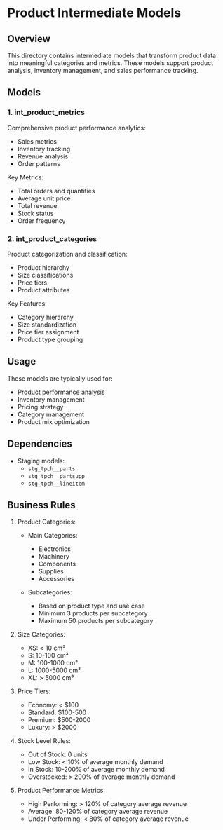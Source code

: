 # Product Intermediate Models

## Overview

This directory contains intermediate models that transform product data into meaningful categories and metrics. These models support product analysis, inventory management, and sales performance tracking.

## Models

### 1. int_product_metrics

Comprehensive product performance analytics:

- Sales metrics
- Inventory tracking
- Revenue analysis
- Order patterns

Key Metrics:

- Total orders and quantities
- Average unit price
- Total revenue
- Stock status
- Order frequency

### 2. int_product_categories

Product categorization and classification:

- Product hierarchy
- Size classifications
- Price tiers
- Product attributes

Key Features:

- Category hierarchy
- Size standardization
- Price tier assignment
- Product type grouping

## Usage

These models are typically used for:

- Product performance analysis
- Inventory management
- Pricing strategy
- Category management
- Product mix optimization

## Dependencies

- Staging models:
  - `stg_tpch__parts`
  - `stg_tpch__partsupp`
  - `stg_tpch__lineitem`

## Business Rules

1. Product Categories:

   - Main Categories:

     - Electronics
     - Machinery
     - Components
     - Supplies
     - Accessories

   - Subcategories:
     - Based on product type and use case
     - Minimum 3 products per subcategory
     - Maximum 50 products per subcategory

2. Size Categories:

   - XS: < 10 cm³
   - S: 10-100 cm³
   - M: 100-1000 cm³
   - L: 1000-5000 cm³
   - XL: > 5000 cm³

3. Price Tiers:

   - Economy: < $100
   - Standard: $100-500
   - Premium: $500-2000
   - Luxury: > $2000

4. Stock Level Rules:

   - Out of Stock: 0 units
   - Low Stock: < 10% of average monthly demand
   - In Stock: 10-200% of average monthly demand
   - Overstocked: > 200% of average monthly demand

5. Product Performance Metrics:
   - High Performing: > 120% of category average revenue
   - Average: 80-120% of category average revenue
   - Under Performing: < 80% of category average revenue

